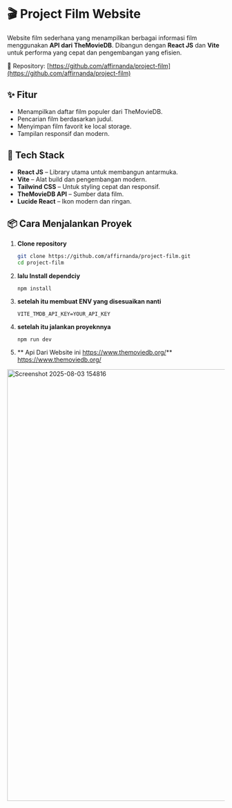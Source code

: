 # 🎬 Project Film Website

Website film sederhana yang menampilkan berbagai informasi film menggunakan **API dari TheMovieDB**. Dibangun dengan **React JS** dan **Vite** untuk performa yang cepat dan pengembangan yang efisien.

🔗 Repository: [https://github.com/affirnanda/project-film](https://github.com/affirnanda/project-film)

## ✨ Fitur

- Menampilkan daftar film populer dari TheMovieDB.
- Pencarian film berdasarkan judul.
- Menyimpan film favorit ke local storage.
- Tampilan responsif dan modern.

## 🧪 Tech Stack

- **React JS** – Library utama untuk membangun antarmuka.
- **Vite** – Alat build dan pengembangan modern.
- **Tailwind CSS** – Untuk styling cepat dan responsif.
- **TheMovieDB API** – Sumber data film.
- **Lucide React** – Ikon modern dan ringan.

## 📦 Cara Menjalankan Proyek

1. **Clone repository**
   ```bash
   git clone https://github.com/affirnanda/project-film.git
   cd project-film
2. **lalu Install dependciy** 
   ```npm install
   npm install
3. **setelah itu membuat ENV yang disesuaikan nanti** 
   ```VITE_TMDB_API_KEY=YOUR_API_KEY
   VITE_TMDB_API_KEY=YOUR_API_KEY
4. **setelah itu jalankan proyeknnya** 
   ```npm run dev
   npm run dev
5. ** Api Dari Website ini https://www.themoviedb.org/**
   https://www.themoviedb.org/
<img width="1879" height="1001" alt="Screenshot 2025-08-03 154816" src="https://github.com/user-attachments/assets/63510419-e5cb-4e25-9937-1d348db6e29b" />
